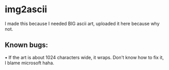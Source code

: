 # img2ascii

I made this because I needed BIG ascii art, uploaded it here because why not.

## Known bugs:
• If the art is about 1024 characters wide, it wraps. Don't know how to fix it, I blame microsoft haha.
